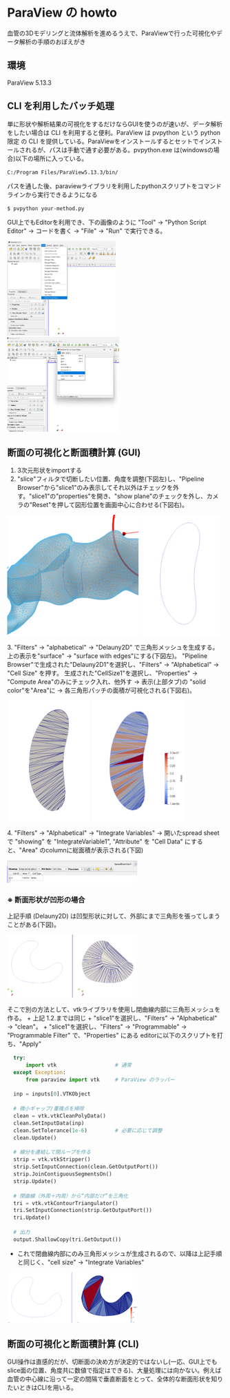 # ParaView の howto
血管の3Dモデリングと流体解析を進めるうえで、ParaViewで行った可視化やデータ解析の手順のおぼえがき

## 環境
ParaView 5.13.3

## CLI を利用したバッチ処理
単に形状や解析結果の可視化をするだけならGUIを使うのが速いが、データ解析をしたい場合は CLI を利用すると便利。ParaView は pvpython という python 限定 の CLI を提供している。ParaViewをインストールするとセットでインストールされるが、パスは手動で通す必要がある。pvpython.exe は(windowsの場合)以下の場所に入っている。
```
C:/Program Files/ParaView5.13.3/bin/
```
パスを通した後、paraviewライブラリを利用したpythonスクリプトをコマンドラインから実行できるようになる
```
$ pvpython your-method.py
```
GUI上でもEditorを利用でき、下の画像のように "Tool" → "Python Script Editor" → コードを書く → "File" → "Run" で実行できる。
<p align="left">
  <img src="pictures/editor1.png" height="220">
  <img src="pictures/editor2.png" height="220">
</p>

## 断面の可視化と断面積計算 (GUI)
1. 3次元形状をimportする
2. "slice"フィルタで切断したい位置、角度を調整(下図左)し、"Pipeline Browser"から"slice1"のみ表示してそれ以外はチェックを外す。"slice1"の"properties"を開き、"show plane"のチェックを外し、カメラの"Reset"を押して図形位置を画面中心に合わせる(下図右)。
<p align="left">
  <img src="pictures/slice1.png" height="280">
  <img src="pictures/slice2.png" height="280">
</p>
3. "Filters" → "alphabetical" → "Delauny2D" で三角形メッシュを生成する。上の表示を"surface" → "surface with edges"にする(下図左)。
  "Pipeline Browser"で生成された"Delauny2D1"を選択し、"Filters" → "Alphabetical" → "Cell Size" を押す。
    生成された"CellSize1"を選択し、"Properties" → "Compute Area"のみにチェック入れ、他外す → 表示(上部タブ)の "solid color"を"Area"に → 各三角形パッチの面積が可視化される(下図右)。
<p align="left">
  <img src="pictures/slice3.png" height="280">
  <img src="pictures/slice4.png" height="280">
</p>
4. "Filters" → "Alphabetical" → "Integrate Variables" → 開いたspread sheet で "showing" を "IntegrateVariable1", "Attribute" を "Cell Data"  にすると、"Area" のcolumnに総面積が表示される(下図)
<p align="left">
  <img src="pictures/slice5.png" width="60%">
</p>

### ※ 断面形状が凹形の場合 
上記手順 (Delauny2D) は凹型形状に対して、外部にまで三角形を張ってしまうことがある(下図)。 <br>
<p align="left">
  <img src="pictures/slice6.png" width="60%">
</p>
そこで別の方法として、vtkライブラリを使用し閉曲線内部に三角形メッシュを作る。
+ 上記 1.2.までは同じ
+ "slice1"を選択し、"Filters" → "Alphabetical" → "clean"。
+ "slice1"を選択し、"Filters" → "Programmable" → "Programmable Filter" で、"Properties" にある editorに以下のスクリプトを打ち、"Apply"
  
  ```python
    try:
        import vtk                   # 通常
    except Exception:
        from paraview import vtk     # ParaView のラッパー

    inp = inputs[0].VTKObject

    # 微小ギャップ/重複点を掃除
    clean = vtk.vtkCleanPolyData()
    clean.SetInputData(inp)
    clean.SetTolerance(1e-6)         # 必要に応じて調整
    clean.Update()

    # 線分を連結して閉ループを作る
    strip = vtk.vtkStripper()
    strip.SetInputConnection(clean.GetOutputPort())
    strip.JoinContiguousSegmentsOn()
    strip.Update()

    # 閉曲線（外周＋内周）から“内部だけ”を三角化
    tri = vtk.vtkContourTriangulator()
    tri.SetInputConnection(strip.GetOutputPort())
    tri.Update()

    # 出力
    output.ShallowCopy(tri.GetOutput())
  ```
+ これで閉曲線内部にのみ三角形メッシュが生成されるので、以降は上記手順と同じく、"cell size" → "Integrate Variables"
<p align="left">
  <img src="pictures/slice7.png" width="60%">
</p>

## 断面の可視化と断面積計算 (CLI)
GUI操作は直感的だが、切断面の決め方が決定的ではないし(一応、GUI上でもslice面の位置、角度共に数値で指定はできる)、大量処理には向かない。例えば血管の中心線に沿って一定の間隔で垂直断面をとって、全体的な断面形状を知りたいときはCLIを用いる。
